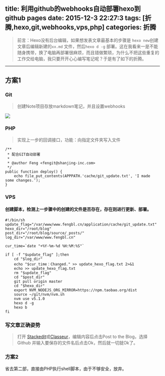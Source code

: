 
title: 利用github的webhooks自动部署hexo到github pages
date: 2015-12-3 22:27:3
tags: [折腾,hexo,git,webhooks,vps,php]
categories: 折腾
---




> 前言：Hexo没有后台编辑，如果想发表文章最基本的步骤是 `hexo new`创建文章后编辑新建的`xx.md` 文件，然后`hexo d -g` 部署。这在我看来一是不能随身携带，换了电脑再部署很麻烦，而且错做繁琐，为什么不把这些重复的工作交给电脑，我只要开开心心编写笔记呢？于是有了如下的折腾。

----------


## 方案1

### Git


> 创建Note项目存放markdown笔记，并且设置webhooks

![](http://7xnocp.com1.z0.glb.clouddn.com/15-12-4/19076981.jpg)

<!--more-->

### PHP

> 实现上一步的回调接口，功能：向指定文件夹写入文件

    /**
	 * 配合GIT自动部署
	 *
	 * @author Feng <fengit@shanjing-inc.com>
	 */
	public function deploy() {
	    echo file_put_contents(APPPATH.'cache/git_update.txt', 'I made some changes.');
	}


### VPS

#### 创建脚本，检测上一步骤中的创建的文件是否存在，存在则进行更新、部署。

    #!/bin/sh
    update_flag="/var/www/www.fengbl.cn/application/cache/git_update.txt"
    hexo_dir="/root/blog"
    post_dir="/root/blog/source/_posts/"
    log_dir="/var/www/www.fengbl.cn"
    
    cur_time=`date "+%Y-%m-%d %H:%M:%S"`
    
    if [ -f "$update_flag" ];then
    	cd "$log_dir"
    	echo "$cur_time：Changed." >> update_hexo_flag.txt 2>&1
    	echo >> update_hexo_flag.txt
    	rm "$update_flag"
    	cd "$post_dir"
    	git pull origin master
    	cd "$hexo_dir"
    	export NVM_NODEJS_ORG_MIRROR=https://npm.taobao.org/dist
    	source ~/git/nvm/nvm.sh
    	nvm use v5.1.0
    	hexo d -g
    	hexo b
    fi
    
 ### 写文章正确姿势

> 打开 [Stackedit](https://stackedit.io)或[Classeur](app.classeur.io)，编辑内容后点击Post to the Blog，选择 Github 并输入要保存的文件名后点击Ok，然后就一切就Ok了。

    
### 方案2

省去第二部，直接由PHP执行shell脚本，由于不够安全，放弃。

